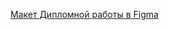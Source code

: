 [Макет Дипломной работы в Figma](https://www.figma.com/file/6FMWkB94wE7KTkcCgUXtnC/light-1?type=design&node-id=1-6015&mode=design&t=LEKKNWfGL8MuOXgh-0)
